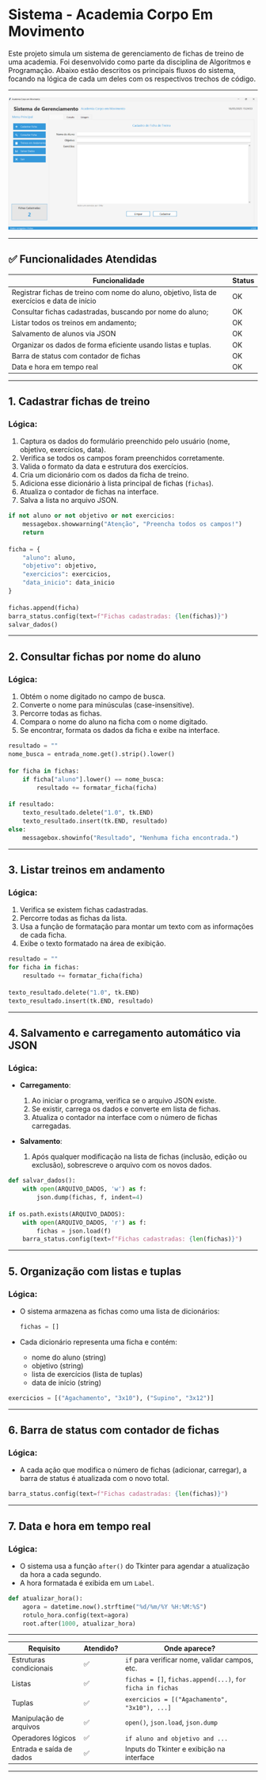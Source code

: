 # Sistema - Academia Corpo Em Movimento

Este projeto simula um sistema de gerenciamento de fichas de treino de uma academia. Foi desenvolvido como parte da disciplina de Algoritmos e Programação. Abaixo estão descritos os principais fluxos do sistema, focando na lógica de cada um deles com os respectivos trechos de código.

---

![Tela do Sistema](img/foto-sistema.png)

---

## ✅ Funcionalidades Atendidas

| Funcionalidade                                                                               | Status |
| -------------------------------------------------------------------------------------------- | ------ |
| Registrar fichas de treino com nome do aluno, objetivo, lista de exercícios e data de início | OK     |
| Consultar fichas cadastradas, buscando por nome do aluno;                                    | OK     |
| Listar todos os treinos em andamento;                                                        | OK     |
| Salvamento de alunos via JSON                                                                | OK     |
| Organizar os dados de forma eficiente usando listas e tuplas.                                | OK     |
| Barra de status com contador de fichas                                                       | OK     |
| Data e hora em tempo real                                                                    | OK     |

---

## 1. Cadastrar fichas de treino

### Lógica:

1. Captura os dados do formulário preenchido pelo usuário (nome, objetivo, exercícios, data).
2. Verifica se todos os campos foram preenchidos corretamente.
3. Valida o formato da data e estrutura dos exercícios.
4. Cria um dicionário com os dados da ficha de treino.
5. Adiciona esse dicionário à lista principal de fichas (`fichas`).
6. Atualiza o contador de fichas na interface.
7. Salva a lista no arquivo JSON.

```python
if not aluno or not objetivo or not exercicios:
    messagebox.showwarning("Atenção", "Preencha todos os campos!")
    return

ficha = {
    "aluno": aluno,
    "objetivo": objetivo,
    "exercicios": exercicios,
    "data_inicio": data_inicio
}

fichas.append(ficha)
barra_status.config(text=f"Fichas cadastradas: {len(fichas)}")
salvar_dados()
```

---

## 2. Consultar fichas por nome do aluno

### Lógica:

1. Obtém o nome digitado no campo de busca.
2. Converte o nome para minúsculas (case-insensitive).
3. Percorre todas as fichas.
4. Compara o nome do aluno na ficha com o nome digitado.
5. Se encontrar, formata os dados da ficha e exibe na interface.

```python
resultado = ""
nome_busca = entrada_nome.get().strip().lower()

for ficha in fichas:
    if ficha["aluno"].lower() == nome_busca:
        resultado += formatar_ficha(ficha)

if resultado:
    texto_resultado.delete("1.0", tk.END)
    texto_resultado.insert(tk.END, resultado)
else:
    messagebox.showinfo("Resultado", "Nenhuma ficha encontrada.")
```

---

## 3. Listar treinos em andamento

### Lógica:

1. Verifica se existem fichas cadastradas.
2. Percorre todas as fichas da lista.
3. Usa a função de formatação para montar um texto com as informações de cada ficha.
4. Exibe o texto formatado na área de exibição.

```python
resultado = ""
for ficha in fichas:
    resultado += formatar_ficha(ficha)

texto_resultado.delete("1.0", tk.END)
texto_resultado.insert(tk.END, resultado)
```

---

## 4. Salvamento e carregamento automático via JSON

### Lógica:

* **Carregamento**:

  1. Ao iniciar o programa, verifica se o arquivo JSON existe.
  2. Se existir, carrega os dados e converte em lista de fichas.
  3. Atualiza o contador na interface com o número de fichas carregadas.

* **Salvamento**:

  1. Após qualquer modificação na lista de fichas (inclusão, edição ou exclusão), sobrescreve o arquivo com os novos dados.

```python
def salvar_dados():
    with open(ARQUIVO_DADOS, 'w') as f:
        json.dump(fichas, f, indent=4)

if os.path.exists(ARQUIVO_DADOS):
    with open(ARQUIVO_DADOS, 'r') as f:
        fichas = json.load(f)
    barra_status.config(text=f"Fichas cadastradas: {len(fichas)}")
```

---

## 5. Organização com listas e tuplas

### Lógica:

* O sistema armazena as fichas como uma lista de dicionários:

  ```python
  fichas = []
  ```
* Cada dicionário representa uma ficha e contém:

  * nome do aluno (string)
  * objetivo (string)
  * lista de exercícios (lista de tuplas)
  * data de início (string)

```python
exercicios = [("Agachamento", "3x10"), ("Supino", "3x12")]
```

---

## 6. Barra de status com contador de fichas

### Lógica:

* A cada ação que modifica o número de fichas (adicionar, carregar), a barra de status é atualizada com o novo total.

```python
barra_status.config(text=f"Fichas cadastradas: {len(fichas)}")
```

---

## 7. Data e hora em tempo real

### Lógica:

* O sistema usa a função `after()` do Tkinter para agendar a atualização da hora a cada segundo.
* A hora formatada é exibida em um `Label`.

```python
def atualizar_hora():
    agora = datetime.now().strftime("%d/%m/%Y %H:%M:%S")
    rotulo_hora.config(text=agora)
    root.after(1000, atualizar_hora)
```

---
| Requisito                | Atendido? | Onde aparece?                                              |
| ------------------------ | --------- | ---------------------------------------------------------- |
| Estruturas condicionais  | ✅         | `if` para verificar nome, validar campos, etc.             |
| Listas                   | ✅         | `fichas = []`, `fichas.append(...)`, `for ficha in fichas` |
| Tuplas                   | ✅         | `exercicios = [("Agachamento", "3x10"), ...]`              |
| Manipulação de arquivos  | ✅         | `open()`, `json.load`, `json.dump`                         |
| Operadores lógicos       | ✅         | `if aluno and objetivo and ...`                            |
| Entrada e saída de dados | ✅         | Inputs do Tkinter e exibição na interface                  |

---
